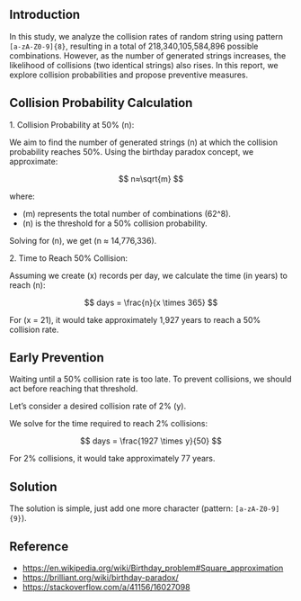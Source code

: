 ## Introduction

In this study, we analyze the collision rates of random string using pattern `[a-zA-Z0-9]{8}`, resulting in a total of 218,340,105,584,896 possible combinations. However, as the number of generated strings increases, the likelihood of collisions (two identical strings) also rises. In this report, we explore collision probabilities and propose preventive measures.

## Collision Probability Calculation

1\. Collision Probability at 50% (n):

We aim to find the number of generated strings (n) at which the collision probability reaches 50%. Using the birthday paradox concept, we approximate:

$$
n≈\sqrt{m​}
$$

where:

* (m) represents the total number of combinations (62^8).
* (n) is the threshold for a 50% collision probability.

Solving for (n), we get (n $\approx$ 14,776,336).

2\. Time to Reach 50% Collision:

Assuming we create (x) records per day, we calculate the time (in years) to reach (n):

$$
days = \frac{n}{x \times 365}
$$

For (x = 21), it would take approximately 1,927 years to reach a 50% collision rate.

## Early Prevention

Waiting until a 50% collision rate is too late. To prevent collisions, we should act before reaching that threshold.

Let’s consider a desired collision rate of 2% (y).

We solve for the time required to reach 2% collisions:

$$
days = \frac{1927 \times y}{50}
$$

For 2% collisions, it would take approximately 77 years.

## Solution

The solution is simple, just add one more character (pattern: `[a-zA-Z0-9]{9}`).

## Reference

* https://en.wikipedia.org/wiki/Birthday_problem#Square_approximation
* https://brilliant.org/wiki/birthday-paradox/
* https://stackoverflow.com/a/41156/16027098
